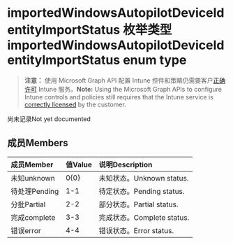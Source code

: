 # <a name="importedwindowsautopilotdeviceidentityimportstatus-enum-type"></a><span data-ttu-id="4cd90-101">importedWindowsAutopilotDeviceIdentityImportStatus 枚举类型</span><span class="sxs-lookup"><span data-stu-id="4cd90-101">importedWindowsAutopilotDeviceIdentityImportStatus enum type</span></span>

> <span data-ttu-id="4cd90-102">**注意：** 使用 Microsoft Graph API 配置 Intune 控件和策略仍需要客户[正确许可](https://go.microsoft.com/fwlink/?linkid=839381) Intune 服务。</span><span class="sxs-lookup"><span data-stu-id="4cd90-102">**Note:** Using the Microsoft Graph APIs to configure Intune controls and policies still requires that the Intune service is [correctly licensed](https://go.microsoft.com/fwlink/?linkid=839381) by the customer.</span></span>

<span data-ttu-id="4cd90-103">尚未记录</span><span class="sxs-lookup"><span data-stu-id="4cd90-103">Not yet documented</span></span>
## <a name="members"></a><span data-ttu-id="4cd90-104">成员</span><span class="sxs-lookup"><span data-stu-id="4cd90-104">Members</span></span>
|<span data-ttu-id="4cd90-105">成员</span><span class="sxs-lookup"><span data-stu-id="4cd90-105">Member</span></span>|<span data-ttu-id="4cd90-106">值</span><span class="sxs-lookup"><span data-stu-id="4cd90-106">Value</span></span>|<span data-ttu-id="4cd90-107">说明</span><span class="sxs-lookup"><span data-stu-id="4cd90-107">Description</span></span>|
|:---|:---|:---|
|<span data-ttu-id="4cd90-108">未知</span><span class="sxs-lookup"><span data-stu-id="4cd90-108">unknown</span></span>|<span data-ttu-id="4cd90-109">0</span><span class="sxs-lookup"><span data-stu-id="4cd90-109">{0}</span></span>|<span data-ttu-id="4cd90-110">未知状态。</span><span class="sxs-lookup"><span data-stu-id="4cd90-110">Unknown status.</span></span>|
|<span data-ttu-id="4cd90-111">待处理</span><span class="sxs-lookup"><span data-stu-id="4cd90-111">Pending</span></span>|<span data-ttu-id="4cd90-112">1</span><span class="sxs-lookup"><span data-stu-id="4cd90-112">-1</span></span>|<span data-ttu-id="4cd90-113">待定状态。</span><span class="sxs-lookup"><span data-stu-id="4cd90-113">Pending status.</span></span>|
|<span data-ttu-id="4cd90-114">分批</span><span class="sxs-lookup"><span data-stu-id="4cd90-114">Partial</span></span>|<span data-ttu-id="4cd90-115">2</span><span class="sxs-lookup"><span data-stu-id="4cd90-115">-2</span></span>|<span data-ttu-id="4cd90-116">部分状态。</span><span class="sxs-lookup"><span data-stu-id="4cd90-116">Partial status.</span></span>|
|<span data-ttu-id="4cd90-117">完成</span><span class="sxs-lookup"><span data-stu-id="4cd90-117">complete</span></span>|<span data-ttu-id="4cd90-118">3</span><span class="sxs-lookup"><span data-stu-id="4cd90-118">-3</span></span>|<span data-ttu-id="4cd90-119">完成状态。</span><span class="sxs-lookup"><span data-stu-id="4cd90-119">Complete status.</span></span>|
|<span data-ttu-id="4cd90-120">错误</span><span class="sxs-lookup"><span data-stu-id="4cd90-120">error</span></span>|<span data-ttu-id="4cd90-121">4</span><span class="sxs-lookup"><span data-stu-id="4cd90-121">-4</span></span>|<span data-ttu-id="4cd90-122">错误状态。</span><span class="sxs-lookup"><span data-stu-id="4cd90-122">Error status.</span></span>|








